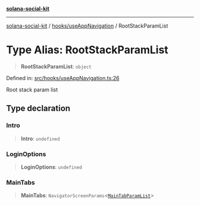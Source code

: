 [**solana-social-kit**](../../../README.md)

***

[solana-social-kit](../../../README.md) / [hooks/useAppNavigation](../README.md) / RootStackParamList

# Type Alias: RootStackParamList

> **RootStackParamList**: `object`

Defined in: [src/hooks/useAppNavigation.ts:26](https://github.com/SendArcade/solana-social-starter/blob/03568260ca96ed63f77049843c721de1cb011893/src/hooks/useAppNavigation.ts#L26)

Root stack param list

## Type declaration

### Intro

> **Intro**: `undefined`

### LoginOptions

> **LoginOptions**: `undefined`

### MainTabs

> **MainTabs**: `NavigatorScreenParams`\<[`MainTabParamList`](MainTabParamList.md)\>
